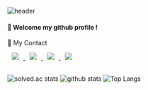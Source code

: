 ![header](https://capsule-render.vercel.app/api?type=Waving)
<br/>
####  :wave: Welcome my github profile !

:iphone: My Contact
<div>
      <a href="https://flossy-chord-58c.notion.site/fe76816270144fd7bc23ff959393452d?pvs=4" target="_blank">
        <img
          src="https://img.shields.io/badge/Notion-404040?style=for-the-badge&logo=notion&logoColor=white"
          style="height: auto; margin-left: 10px; margin-right: 10px"
        />
      </a>
      <a href="https://discord.com/users/741439991422386207" target="_blank">
        <img
          src="https://img.shields.io/badge/Discord-7289da?style=for-the-badge&logo=discord&logoColor=white"
          style="height: auto; margin-left: 10px; margin-right: 10px"
        />
      </a>
      <a href="https://www.instagram.com/8.06gw/" target="_blank">
        <img
          src="https://img.shields.io/badge/Instagram-eb347a?style=for-the-badge&logo=instagram&logoColor=white"
          style="height: auto; margin-left: 10px; margin-right: 10px"
        />
      </a>
      <a href="mailto:"shjea4364@naver.com" target="_blank">    
        <img 
          src="https://img.shields.io/badge/Email-00BE53?style=for-the-badge&logo=gmail&logoColor=white"
          style="height : auto; margin-left : 10px; margin-right : 10px;"/>
      </a>
</div>
<br/>

![solved.ac stats](https://github-readme-solvedac.hyp3rflow.vercel.app/api/?handle=8_06gw)
![github stats](https://github-readme-stats.vercel.app/api?username=806gw)
![Top Langs](https://github-readme-stats.vercel.app/api/top-langs/?username=806gw)
